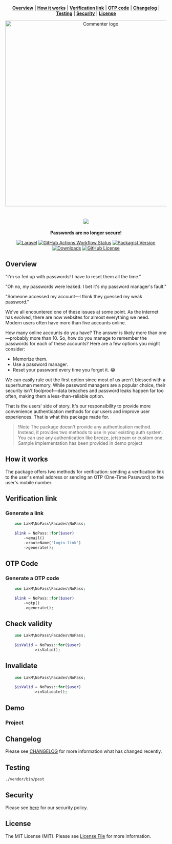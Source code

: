 <div align="center">

**[Overview](#overview)** |
**[How it works](#how-it-works)** |
**[Verification link](#verification-link)** |
**[OTP code](#otp-code)** |
**[Changelog](#changelog)** |
**[Testing](#testing)** |
**[Security](#security)** |
**[License](#license)**

<img src="https://github.com/user-attachments/assets/9438aee5-a6f0-4399-bcae-e764f564ad35" width="580" alt="Commenter logo">

# <img src="https://github.com/user-attachments/assets/1684696e-0dc0-4cda-ae00-6dcd77bc36c6">

**Passwords are no longer secure!**

[![Laravel](https://img.shields.io/badge/laravel-%5E10.0%20%7C%20%5E11.0-red)](https://laravel.com)
[![GitHub Actions Workflow Status](https://img.shields.io/github/actions/workflow/status/Lakshan-Madushanka/laravel-comments/run-tests.yml)](https://github.com/Lakshan-Madushanka/laravel-comments/actions?query=workflow%3ATests+branch%3Amain)
[![Packagist Version](https://img.shields.io/packagist/v/lakm/laravel-comments)](https://packagist.org/packages/lakm/laravel-comments)
[![Downloads](https://img.shields.io/packagist/dt/lakm/laravel-comments)](https://packagist.org/packages/lakm/laravel-comments)
[![GitHub License](https://img.shields.io/github/license/Lakshan-Madushanka/laravel-comments)](https://github.com/Lakshan-Madushanka/laravel-comments/blob/main/LICENSE.md)
</div>

## Overview

"I'm so fed up with passwords! I have to reset them all the time."

"Oh no, my passwords were leaked. I bet it's my password manager's fault."

"Someone accessed my account—I think they guessed my weak password."

We've all encountered one of these issues at some point. As the internet has evolved, there are now websites for almost
everything we need. Modern users often have more than five accounts online.

How many online accounts do you have? The answer is likely more than one—probably more than 10. So, how do you manage to
remember the passwords for each of these accounts? Here are a few options you might consider:

- Memorize them.
- Use a password manager.
- Reset your password every time you forget it. 😂

We can easily rule out the first option since most of us aren't blessed with a superhuman memory. While password
managers are a popular choice, their security isn't foolproof—data breaches and password leaks happen far too often,
making them a less-than-reliable option.

That is the users' side of story. It's our responsibility to provide more convenience authentication methods for our
users and improve user experiences.
That is what this package made for.

> !Note
> The package doesn't provide any authentication method. Instead, it provides two methods to use in your existing auth
> system.
> You can use any authentication like breeze, jetstream or custom one. Sample implementation has been provided in demo
> project

## How it works

The package offers two methods for verification: sending a verification link to the user's email address or sending an
OTP (One-Time Password) to the user's mobile number.

## Verification link

### Generate a link

```php
    use LakM\NoPass\Facades\NoPass;
    
    $link = NoPass::for($user)
        ->email()
        ->routeName('login-link')
        ->generate();
```

## OTP Code

### Generate a OTP code

```php
    use LakM\NoPass\Facades\NoPass;
    
    $link = NoPass::for($user)
        ->otp()
        ->generate();
```

## Check validity

```php
    use LakM\NoPass\Facades\NoPass;
    
    $isValid = NoPass::for($user)
            ->isValid();
```

## Invalidate


```php
    use LakM\NoPass\Facades\NoPass;
    
    $isValid = NoPass::for($user)
            ->inValidate();
```

## Demo

### Project


## Changelog

Please see [CHANGELOG](https://github.com/Lakshan-Madushanka/laravel-comments/blob/main/CHANGELOG.md) for more
information what has changed recently.

## Testing

```bash
./vendor/bin/pest
```

## Security

Please see [here](https://github.com/Lakshan-Madushanka/laravel-comments/blob/main/SECURITY.md) for our security policy.

## License

The MIT License (MIT). Please
see [License File](https://github.com/Lakshan-Madushanka/laravel-comments/blob/main/LICENSE.md) for more information.
